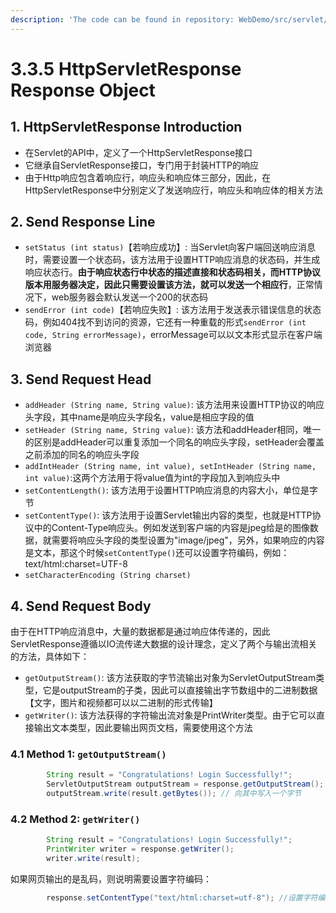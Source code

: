 ```yaml
---
description: 'The code can be found in repository: WebDemo/src/servlet/TestServlet.java'
---
```


# 3.3.5 HttpServletResponse Response Object

## 1. HttpServletResponse Introduction

* 在Servlet的API中，定义了一个HttpServletResponse接口
* 它继承自ServletResponse接口，专门用于封装HTTP的响应
* 由于Http响应包含着响应行，响应头和响应体三部分，因此，在HttpServletResponse中分别定义了发送响应行，响应头和响应体的相关方法

## 2. Send Response Line

* `setStatus (int status)`【若响应成功】: 当Servlet向客户端回送响应消息时，需要设置一个状态码，该方法用于设置HTTP响应消息的状态码，并生成响应状态行。**由于响应状态行中状态的描述直接和状态码相关，而HTTP协议版本用服务器决定，因此只需要设置该方法，就可以发送一个相应行**，正常情况下，web服务器会默认发送一个200的状态码
* `sendError (int code)`【若响应失败】: 该方法用于发送表示错误信息的状态码，例如404找不到访问的资源，它还有一种重载的形式`sendError (int code, String errorMessage)`，errorMessage可以以文本形式显示在客户端浏览器

## 3. Send Request Head

* `addHeader (String name, String value)`: 该方法用来设置HTTP协议的响应头字段，其中name是响应头字段名，value是相应字段的值
* `setHeader (String name, String value)`: 该方法和addHeader相同，唯一的区别是addHeader可以重复添加一个同名的响应头字段，setHeader会覆盖之前添加的同名的响应头字段
* `addIntHeader (String name, int value), setIntHeader (String name, int value)`:这两个方法用于将value值为int的字段加入到响应头中
* `setContentLength()`: 该方法用于设置HTTP响应消息的内容大小，单位是字节
* `setContentType()`: 该方法用于设置Servlet输出内容的类型，也就是HTTP协议中的Content-Type响应头。例如发送到客户端的内容是jpeg给是的图像数据，就需要将响应头字段的类型设置为"image/jpeg"，另外，如果响应的内容是文本，那这个时候`setContentType()`还可以设置字符编码，例如： text/html:charset=UTF-8
* `setCharacterEncoding (String charset)`

## 4. Send Request Body

由于在HTTP响应消息中，大量的数据都是通过响应体传递的，因此ServletResponse遵循以IO流传递大数据的设计理念，定义了两个与输出流相关的方法，具体如下：

* `getOutputStream()`: 该方法获取的字节流输出对象为ServletOutputStream类型，它是outputStream的子类，因此可以直接输出字节数组中的二进制数据【文字，图片和视频都可以以二进制的形式传输】
* `getWriter()`: 该方法获得的字符输出流对象是PrintWriter类型。由于它可以直接输出文本类型，因此要输出网页文档，需要使用这个方法

### 4.1 Method 1: `getOutputStream()`

```java
        String result = "Congratulations! Login Successfully!";
        ServletOutputStream outputStream = response.getOutputStream();
        outputStream.write(result.getBytes()); // 向其中写入一个字节
```

### 4.2 Method 2: `getWriter()`

```java
        String result = "Congratulations! Login Successfully!";
        PrintWriter writer = response.getWriter();
        writer.write(result);
```

如果网页输出的是乱码，则说明需要设置字符编码：

```java
        response.setContentType("text/html:charset=utf-8"); //设置字符编码
```

